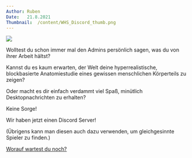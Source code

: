 ```yaml
---
Author:	Ruben
Date:	21.8.2021
Thumbnail:	/content/WHS_Discord_thumb.png
---
```


<section>
<img src="/content/WHS_Discord.png"/>
<p>Wolltest du schon immer mal den Admins persönlich sagen, was du von ihrer Arbeit hältst?</p>
<p>Kannst du es kaum erwarten, der Welt deine hyperrealistische, blockbasierte Anatomiestudie eines gewissen menschlichen Körperteils zu zeigen?</p>
<p>Oder macht es dir einfach verdammt viel Spaß, minütlich Desktopnachrichten zu erhalten?</p>
</section>
<section>
<p>Keine Sorge!</p>
<p>Wir haben jetzt einen Discord Server!</p>
<p>(Übrigens kann man diesen auch dazu verwenden, um gleichgesinnte Spieler zu finden.)</p>
<p><a href="https://discord.gg/gUK49Vt5t8">Worauf wartest du noch?</a></p>
</section>

